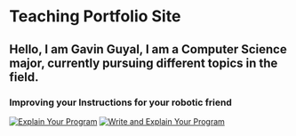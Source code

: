 # Teaching Portfolio Site
## Hello, I am Gavin Guyal, I am a Computer Science major, currently pursuing different topics in the field. <br>

### Improving your Instructions for your robotic friend
[![Explain Your Program](https://img.youtube.com/vi/txrOP24rl9Y/0.jpg)](https://youtu.be/txrOP24rl9Y)
[![Write and Explain Your Program](https://img.youtube.com/vi/OnRPtDq2IiQ/0.jpg)](https://youtu.be/OnRPtDq2IiQ)
